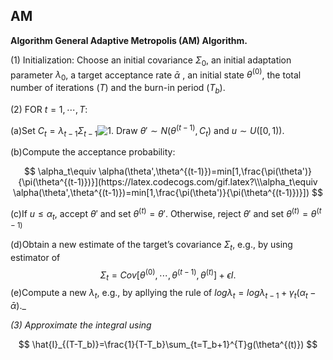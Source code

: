 ## AM

**Algorithm General Adaptive Metropolis (AM) Algorithm.**

$(1)$ Initialization: Choose an initial covariance $\Sigma_0$, an initial adaptation parameter $\lambda_0$, a target acceptance rate $\bar{\alpha}$ , an initial state $\theta^{(0)}$, the total number of iterations $(T)$ and the burn-in period $(T_b)$.

$(2)$ FOR $t=1,\cdots,T$:

(a)Set $C_t=\lambda_{t-1}\Sigma_{t-1}$![1](https://latex.codecogs.com/gif.latex?\\C_t=\lambda_{t-1}\Sigma_{t-1}). Draw $\theta'\sim N(\theta^{(t-1)},C_t)$ and $u\sim U([0,1))$.

(b)Compute the acceptance probability:

$$
\alpha_t\equiv \alpha(\theta',\theta^{(t-1)})=min[1,\frac{\pi(\theta')}{\pi(\theta^{(t-1)})}](https://latex.codecogs.com/gif.latex?\\\alpha_t\equiv \alpha(\theta',\theta^{(t-1)})=min[1,\frac{\pi(\theta')}{\pi(\theta^{(t-1)})}])
$$


(c)If $u\leq \alpha_t$, accept $\theta'$ and set $\theta^{(t)}=\theta'$. Otherwise, reject $\theta'$ and set $\theta^{(t)}=\theta^{(t-1)}$

(d)Obtain a new estimate of the target’s covariance $\Sigma_t$, e.g., by using estimator of 
$$
\Sigma_t=Cov[\theta^{(0)},\cdots,\theta^{(t-1)},\theta^{(t)}]+\epsilon I​.
$$
(e)Compute a new $\lambda_t$, e.g., by apllying the rule of $log\lambda_t=log\lambda_{t-1}+\gamma_t(\alpha_t-\bar{\alpha})$._

_$(3)$ Approximate the integral using_

$$
\hat{I}_{(T-T_b)}=\frac{1}{T-T_b}\sum_{t=T_b+1}^{T}g(\theta^{(t)})
$$
